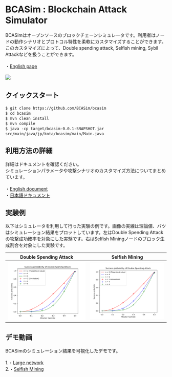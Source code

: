 
# BCASim : Blockchain Attack Simulator 

 BCASimはオープンソースのブロックチェーンシミュレータです。利用者はノードの動作シナリオとプロトコル特性を柔軟にカスタマイズすることができます。このカスタマイズによって、Double spending attack, Selfish mining, Sybil Attackなどを扱うことができます。
 <br>
 <br>
・[English page](https://github.com/BCASim/BCASim/)
<br>
<br>
![](https://github.com/BCASim/BCASim/blob/main/pic/sample.gif)
<br>

## クイックスタート
```
$ git clone https://github.com/BCASim/bcasim
$ cd bcasim
$ mvn clean install
$ mvn compile
$ java -cp target/bcasim-0.0.1-SNAPSHOT.jar src/main/java/jp/kota/bcasim/main/Main.java
```

## 利用方法の詳細

詳細はドキュメントを確認ください。
<br>
シミュレーションパラメータや攻撃シナリオのカスタマイズ方法についてまとめています。
<br>
<br>
・[English document](https://github.com/BCASim/BCASim/blob/main/docs/english/doc.md)
 <br>
・[日本語ドキュメント](https://github.com/BCASim/BCASim/blob/main/docs/japanese/doc.md)



## 実験例
以下はシミュレータを利用して行った実験の例です。画像の実線は理論値、バツはシミュレーション結果をプロットしています。左はDouble Spending Attackの攻撃成功確率を対象にした実験です。右はSelfish Miningノードのブロック生成割合を対象にした実験です。

|Double Spending Attack|Selfish Mining|
|---|---|
|![](https://github.com/BCASim/BCASim/blob/main/pic/plot1.png)|![](https://github.com/BCASim/BCASim/blob/main/pic/plot2.png)|

## デモ動画
BCASimのシミュレーション結果を可視化したデモです。
<br>
<br>
1.・[Large network](https://github.com/BCASim/BCASim/blob/main/demo/LargeNetwork.md)
<br>
2.・[Selfish Mining](https://github.com/BCASim/BCASim/blob/main/demo/SelfishMining.md)

